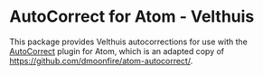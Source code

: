 # AutoCorrect for Atom - Velthuis

This package provides Velthuis autocorrections for use with the [AutoCorrect](https://github.com/SamaneriVimala/velthuis-autocorrect/tree/master/atom-autocorrect) plugin for Atom, which is an adapted copy of https://github.com/dmoonfire/atom-autocorrect/.
